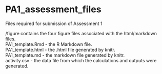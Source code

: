 PA1_assessment_files
====================

Files required for submission of Assessment 1

/figure contains the four figure files associated with the html/markdown files.  
PA1_template.Rmd - the R Markdown file.  
PA1_template.html - the .html file generated by knitr.  
PA1_template.md - the markdown file generated by knitr.  
activity.csv - the data file from which the calculations and outputs were generated.
